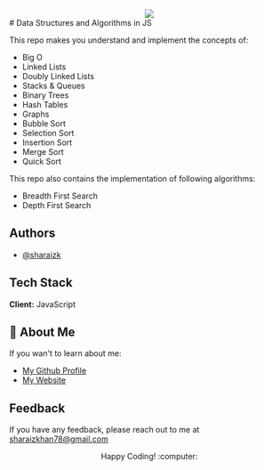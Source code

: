 <div align="center">
<img src="https://res.cloudinary.com/xdevs/image/upload/c_crop,h_170,w_500/v1662797065/pizza_party_x8hb01.png" >
</div>
# Data Structures and Algorithms in JS

This repo makes you understand and implement the concepts of:
- Big O
- Linked Lists
- Doubly Linked Lists
- Stacks & Queues
- Binary Trees
- Hash Tables
- Graphs
- Bubble Sort
- Selection Sort
- Insertion Sort
- Merge Sort
- Quick Sort

This repo also contains the implementation of following algorithms:
- Breadth First Search
- Depth First Search




## Authors

- [@sharaizk](https://github.com/sharaizk)


## Tech Stack

**Client:** JavaScript


## 🚀 About Me
If you wan't to learn about me:

- [My Github Profile](https://github.com/sharaizk)
- [My Website](https://thecodebro.com/)
## Feedback

If you have any feedback, please reach out to me at sharaizkhan78@gmail.com

<div align="center">
  <p>Happy Coding! :computer:</p>
</div>
